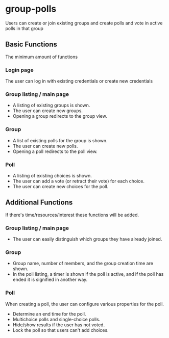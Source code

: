 # group-polls
Users can create or join existing groups and create polls and vote in active polls in that group

## Basic Functions
The minimum amount of functions
### Login page
The user can log in with existing credentials or create new credentials

### Group listing / main page
* A listing of existing groups is shown.
* The user can create new groups.
* Opening a group redirects to the group view.

### Group
* A list of existing polls for the group is shown. 
* The user can create new polls.
* Opening a poll redirects to the poll view.

### Poll
* A listing of existing choices is shown.
* The user can add a vote (or retract their vote) for each choice.
* The user can create new choices for the poll.

## Additional Functions
If there's time/resources/interest these functions will be added.

### Group listing / main page
* The user can easily distinguish which groups they have already joined.

### Group
* Group name, number of members, and the group creation time are shown.
* In the poll listing, a timer is shown if the poll is active, and if the poll has ended it is signified in another way.

### Poll
When creating a poll, the user can configure various properties for the poll.
* Determine an end time for the poll.
* Multichoice polls and single-choice polls.
* Hide/show results if the user has not voted.
* Lock the poll so that users can't add choices.
